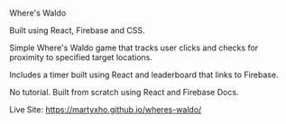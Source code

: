 Where's Waldo 

Built using React, Firebase and CSS.

Simple Where's Waldo game that tracks user clicks and checks for proximity to specified target locations.

Includes a timer built using React and leaderboard that links to Firebase.

No tutorial. Built from scratch using React and Firebase Docs.

Live Site: https://martyxho.github.io/wheres-waldo/
